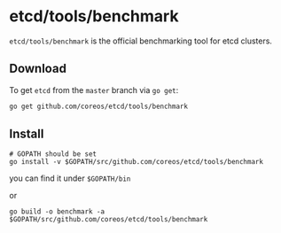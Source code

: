 # etcd/tools/benchmark

`etcd/tools/benchmark` is the official benchmarking tool for etcd clusters.

## Download
To get `etcd` from the `master` branch via `go get`:
```sh
go get github.com/coreos/etcd/tools/benchmark
```

## Install
```
# GOPATH should be set
go install -v $GOPATH/src/github.com/coreos/etcd/tools/benchmark
```
you can find it under  `$GOPATH/bin`

or
```
go build -o benchmark -a $GOPATH/src/github.com/coreos/etcd/tools/benchmark
```
